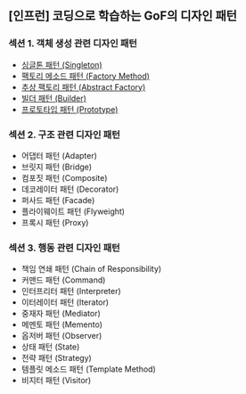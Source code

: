 ## [인프런] 코딩으로 학습하는 GoF의 디자인 패턴

### 섹션 1. 객체 생성 관련 디자인 패턴

- <a href="md/01.Singleton.md">싱글톤 패턴 (Singleton)</a>
- <a href="md/02.Factory Method.md">팩토리 메소드 패턴 (Factory Method)</a>
- <a href="md/03.Abstract Factory.md">추상 팩토리 패턴 (Abstract Factory)</a>
- <a href="md/04.Builder.md">빌더 패턴 (Builder)</a>
- <a href="md/05.Prototype.md">프로토타입 패턴 (Prototype)</a>

### 섹션 2. 구조 관련 디자인 패턴

- 어댑터 패턴 (Adapter)
- 브릿지 패턴 (Bridge)
- 컴포짓 패턴 (Composite)
- 데코레이터 패턴 (Decorator)
- 퍼사드 패턴 (Facade)
- 플라이웨이트 패턴 (Flyweight)
- 프록시 패턴 (Proxy)

### 섹션 3. 행동 관련 디자인 패턴

- 책임 연쇄 패턴 (Chain of Responsibility)
- 커맨드 패턴 (Command)
- 인터프리터 패턴 (Interpreter)
- 이터레이터 패턴 (Iterator)
- 중재자 패턴 (Mediator)
- 메멘토 패턴 (Memento)
- 옵저버 패턴 (Observer)
- 상태 패턴 (State)
- 전략 패턴 (Strategy)
- 템플릿 메소드 패턴 (Template Method)
- 비지터 패턴 (Visitor)
